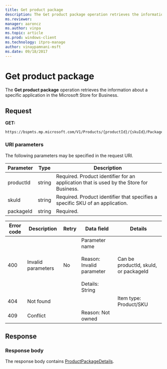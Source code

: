```yaml
---
title: Get product package
description: The Get product package operation retrieves the information about a specific application in the Microsoft Store for Business.
ms.reviewer: 
manager: aaroncz
ms.author: vinpa
ms.topic: article
ms.prod: windows-client
ms.technology: itpro-manage
author: vinaypamnani-msft
ms.date: 09/18/2017
---
```


# Get product package

The **Get product package** operation retrieves the information about a specific application in the Microsoft Store for Business.

## Request

**GET:**

```http
https://bspmts.mp.microsoft.com/V1/Products/{productId}/{skuId}/Packages/{packageId}
```

### URI parameters

The following parameters may be specified in the request URI.

|Parameter|Type|Description|
|--- |--- |--- |
|productId|string|Required. Product identifier for an application that is used by the Store for Business.|
|skuId|string|Required. Product identifier that specifies a specific SKU of an application.|
|packageId|string|Required.|

|Error code|Description|Retry|Data field|Details|
|--- |--- |--- |--- |--- |
|400|Invalid parameters|No|Parameter name <br/> <br/>Reason: Invalid parameter <br/> <br/>Details: String|Can be productId, skuId, or packageId|
|404|Not found|||Item type: Product/SKU|
|409|Conflict||Reason: Not owned||

## Response

### Response body

The response body contains [ProductPackageDetails](data-structures-windows-store-for-business.md#productpackagedetails).

 






